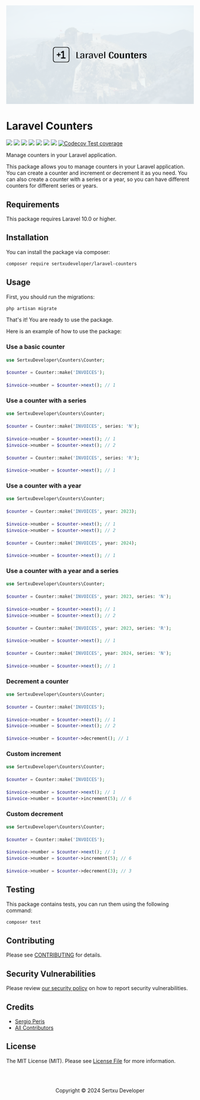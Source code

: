 
<p align="center"><img src="/art/socialcard.png" alt="Counters"></p>

# Laravel Counters

![](https://img.shields.io/github/v/release/sertxudeveloper/laravel-counters) ![](https://github.com/sertxudeveloper/laravel-counters/actions/workflows/tests.yml/badge.svg) ![](https://img.shields.io/github/license/sertxudeveloper/laravel-counters) ![](https://img.shields.io/github/repo-size/sertxudeveloper/laravel-counters) ![](https://img.shields.io/packagist/dt/sertxudeveloper/laravel-counters) ![](https://img.shields.io/github/issues/sertxudeveloper/laravel-counters) ![](https://img.shields.io/packagist/php-v/sertxudeveloper/laravel-counters) [![Codecov Test coverage](https://img.shields.io/codecov/c/github/sertxudeveloper/laravel-counters)](https://app.codecov.io/gh/sertxudeveloper/laravel-counters)

Manage counters in your Laravel application.

This package allows you to manage counters in your Laravel application. You can create a counter and increment or decrement it as you need. You can also create a counter with a series or a year, so you can have different counters for different series or years.

## Requirements

This package requires Laravel 10.0 or higher.

## Installation

You can install the package via composer:

```bash
composer require sertxudeveloper/laravel-counters
```

## Usage

First, you should run the migrations:

```bash
php artisan migrate
```

That's it! You are ready to use the package.

Here is an example of how to use the package:

### Use a basic counter

```php
use SertxuDeveloper\Counters\Counter;

$counter = Counter::make('INVOICES');

$invoice->number = $counter->next(); // 1
```

### Use a counter with a series

```php
use SertxuDeveloper\Counters\Counter;

$counter = Counter::make('INVOICES', series: 'N');

$invoice->number = $counter->next(); // 1
$invoice->number = $counter->next(); // 2

$counter = Counter::make('INVOICES', series: 'R');

$invoice->number = $counter->next(); // 1
```

### Use a counter with a year

```php
use SertxuDeveloper\Counters\Counter;

$counter = Counter::make('INVOICES', year: 2023);

$invoice->number = $counter->next(); // 1
$invoice->number = $counter->next(); // 2

$counter = Counter::make('INVOICES', year: 2024);

$invoice->number = $counter->next(); // 1
```

### Use a counter with a year and a series

```php
use SertxuDeveloper\Counters\Counter;

$counter = Counter::make('INVOICES', year: 2023, series: 'N');

$invoice->number = $counter->next(); // 1
$invoice->number = $counter->next(); // 2

$counter = Counter::make('INVOICES', year: 2023, series: 'R');

$invoice->number = $counter->next(); // 1

$counter = Counter::make('INVOICES', year: 2024, series: 'N');

$invoice->number = $counter->next(); // 1
```

### Decrement a counter

```php
use SertxuDeveloper\Counters\Counter;

$counter = Counter::make('INVOICES');

$invoice->number = $counter->next(); // 1
$invoice->number = $counter->next(); // 2

$invoice->number = $counter->decrement(); // 1
```

### Custom increment

```php
use SertxuDeveloper\Counters\Counter;

$counter = Counter::make('INVOICES');

$invoice->number = $counter->next(); // 1
$invoice->number = $counter->increment(5); // 6
```

### Custom decrement

```php
use SertxuDeveloper\Counters\Counter;

$counter = Counter::make('INVOICES');

$invoice->number = $counter->next(); // 1
$invoice->number = $counter->increment(5); // 6

$invoice->number = $counter->decrement(3); // 3
```

## Testing

This package contains tests, you can run them using the following command:

```bash
composer test
```

## Contributing

Please see [CONTRIBUTING](https://github.com/sertxudeveloper/.github/blob/main/CONTRIBUTING.md) for details.

## Security Vulnerabilities

Please review [our security policy](../../security/policy) on how to report security vulnerabilities.

## Credits

- [Sergio Peris](https://github.com/sertxudev)
- [All Contributors](../../contributors)

## License

The MIT License (MIT). Please see [License File](LICENSE.md) for more information.

<br><br>
<p align="center">Copyright © 2024 Sertxu Developer</p>
